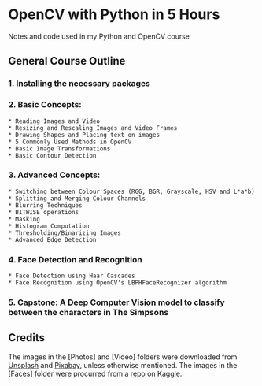 # OpenCV with Python in 5 Hours
Notes and code used in my Python and OpenCV course

## General Course Outline
### 1. Installing the necessary packages

### 2. Basic Concepts:
    * Reading Images and Video
    * Resizing and Rescaling Images and Video Frames
    * Drawing Shapes and Placing text on images
    * 5 Commonly Used Methods in OpenCV
    * Basic Image Transformations
    * Basic Contour Detection
    
### 3. Advanced Concepts:
    * Switching between Colour Spaces (RGG, BGR, Grayscale, HSV and L*a*b)
    * Splitting and Merging Colour Channels
    * Blurring Techniques
    * BITWISE operations
    * Masking 
    * Histogram Computation
    * Thresholding/Binarizing Images
    * Advanced Edge Detection 
    
### 4. Face Detection and Recognition
    * Face Detection using Haar Cascades
    * Face Recognition using OpenCV's LBPHFaceRecognizer algorithm
    
### 5. Capstone: A Deep Computer Vision model to classify between the characters in The Simpsons
    
## Credits
The images in the [Photos] and [Video] folders were downloaded from [Unsplash](http://unsplash.com) and [Pixabay](http://pixabay.com), unless otherwise mentioned.
The images in the [Faces] folder were procurred from a [repo](https://www.kaggle.com/dansbecker/5-celebrity-faces-dataset) on Kaggle.
